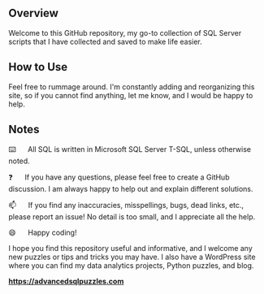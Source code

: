 ## Overview
Welcome to this GitHub repository, my go-to collection of SQL Server scripts that I have collected and saved to make life easier.

## How to Use
Feel free to rummage around.  I'm constantly adding and reorganizing this site, so if you cannot find anything, let me know, and I would be happy to help.

## Notes
:keyboard:&nbsp;&nbsp;&nbsp;&nbsp;&nbsp;&nbsp;All SQL is written in Microsoft SQL Server T-SQL, unless otherwise noted.

:question:&nbsp;&nbsp;&nbsp;&nbsp;&nbsp;&nbsp;If you have any questions, please feel free to create a GitHub discussion. I am always happy to help out and explain different solutions.

:mailbox:&nbsp;&nbsp;&nbsp;&nbsp;&nbsp;&nbsp;If you find any inaccuracies, misspellings, bugs, dead links, etc., please report an issue! No detail is too small, and I appreciate all the help.

:smile:&nbsp;&nbsp;&nbsp;&nbsp;&nbsp;&nbsp;Happy coding!

I hope you find this repository useful and informative, and I welcome any new puzzles or tips and tricks you may have. I also have a WordPress site where you can find my data analytics projects, Python puzzles, and blog.    

**https://advancedsqlpuzzles.com**  


